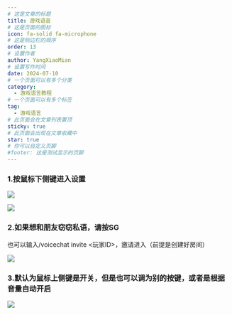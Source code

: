 ```yaml
---
# 这是文章的标题
title: 游戏语音
# 这是页面的图标
icon: fa-solid fa-microphone
# 这是侧边栏的顺序
order: 13
# 设置作者
author: YangXiaoMian
# 设置写作时间
date: 2024-07-10
# 一个页面可以有多个分类
category:
  - 游戏语言教程
# 一个页面可以有多个标签
tag:
  - 游戏语言
# 此页面会在文章列表置顶
sticky: true
# 此页面会出现在文章收藏中
star: true
# 你可以自定义页脚
#footer: 这是测试显示的页脚
---
```


### 1.按鼠标下侧键进入设置
![](https://m1.miaomc.cn/imgb/uploads/u15prb_20231119_6559ea6b247ec.png)

![](https://m1.miaomc.cn/imgb/uploads/u15prb_20231119_6559eb1fac1c8.png)

### 2.如果想和朋友窃窃私语，请按SG
也可以输入/voicechat invite <玩家ID>，邀请进入（前提是创建好房间） 

![](https://m1.miaomc.cn/imgb/uploads/u15prb_20231119_6559eae400bf7.png)

### 3.默认为鼠标上侧键是开关，但是也可以调为别的按键，或者是根据音量自动开启
![](https://m1.miaomc.cn/imgb/uploads/u15prb_20231119_6559ec7815e48.png)

